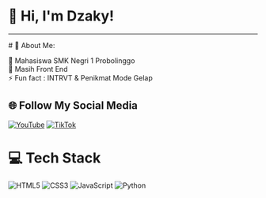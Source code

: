 <!-- Level 3: Add custom code -->

# 👋 Hi, I'm Dzaky! <br>
<hr>
# 💫 About Me:<br>

🔭 Mahasiswa SMK Negri 1 Probolinggo<br>
🌱 Masih Front End<br>
⚡ Fun fact : INTRVT & Penikmat Mode Gelap<br>

## 🌐 Follow My Social Media<br>
[![YouTube](https://img.shields.io/badge/YouTube-%23FF0000.svg?logo=YouTube&logoColor=white)](https://youtube.com/@DzakyA) [![TikTok](https://img.shields.io/badge/TikTok-%23000000.svg?logo=TikTok&logoColor=whit)](https://tiktok.com/@xdzakyx_)
# 💻 Tech Stack
<!-- Badges from https://github.com/Ileriayo/markdown-badges -->
![HTML5](https://img.shields.io/badge/html5-%23E34F26.svg?style=for-the-badge&logo=html5&logoColor=white)
![CSS3](https://img.shields.io/badge/css3-%231572B6.svg?style=for-the-badge&logo=css3&logoColor=white)
![JavaScript](https://img.shields.io/badge/javascript-%23323330.svg?style=for-the-badge&logo=javascript&logoColor=%23F7DF1E)
![Python](https://img.shields.io/badge/python-3670A0?style=for-the-badge&logo=python&logoColor=ffdd54)
